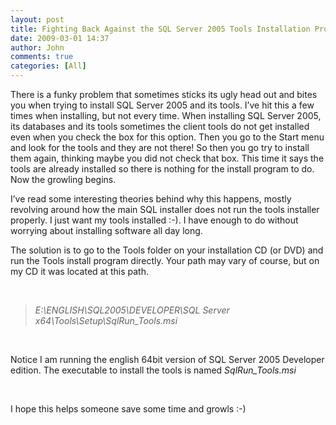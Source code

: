 ```yaml
---
layout: post
title: Fighting Back Against the SQL Server 2005 Tools Installation Program
date: 2009-03-01 14:37
author: John
comments: true
categories: [All]
---
```

<p>There is a funky problem that sometimes sticks its ugly head out and bites you when trying to install SQL Server 2005 and its tools. I’ve hit this a few times when installing, but not every time. When installing SQL Server 2005, its databases and its tools sometimes the client tools do not get installed even when you check the box for this option. Then you go to the Start menu and look for the tools and they are not there! So then you go try to install them again, thinking maybe you did not check that box. This time it says the tools are already installed so there is nothing for the install program to do. Now the growling begins.</p>  <p>I’ve read some interesting theories behind why this happens, mostly revolving around how the main SQL installer does not run the tools installer properly. I just want my tools installed :-). I have enough to do without worrying about installing software all day long.</p>  <p>The solution is to go to the Tools folder on your installation CD (or DVD) and run the Tools install program directly. Your path may vary of course, but on my CD it was located at this path.</p>  <p>&#160;</p>  <blockquote>   <p><em>E:\ENGLISH\SQL2005\DEVELOPER\SQL Server x64\Tools\Setup\SqlRun_Tools.msi</em></p> </blockquote>  <p>&#160;</p>  <p>Notice I am running the english 64bit version of SQL Server 2005 Developer edition. The executable to install the tools is named <em>SqlRun_Tools.msi</em></p>  <p>&#160;</p>  <p>I hope this helps someone save some time and growls :-)</p>

